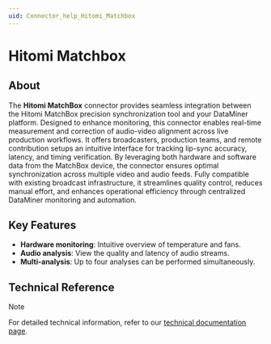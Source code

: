 ```yaml
---
uid: Connector_help_Hitomi_Matchbox
---
```


# Hitomi Matchbox

## About

The **Hitomi MatchBox** connector provides seamless integration between the Hitomi MatchBox precision synchronization tool and your DataMiner platform. Designed to enhance monitoring, this connector enables real-time measurement and correction of audio-video alignment across live production workflows. It offers broadcasters, production teams, and remote contribution setups an intuitive interface for tracking lip-sync accuracy, latency, and timing verification. By leveraging both hardware and software data from the MatchBox device, the connector ensures optimal synchronization across multiple video and audio feeds. Fully compatible with existing broadcast infrastructure, it streamlines quality control, reduces manual effort, and enhances operational efficiency through centralized DataMiner monitoring and automation.

## Key Features

- **Hardware monitoring**: Intuitive overview of temperature and fans.
- **Audio analysis**: View the quality and latency of audio streams.
- **Multi-analysis**: Up to four analyses can be performed simultaneously. 

## Technical Reference

> [!NOTE]
> For detailed technical information, refer to our [technical documentation page](xref:Connector_help_Hitomi_Matchbox_Technical_Page).
